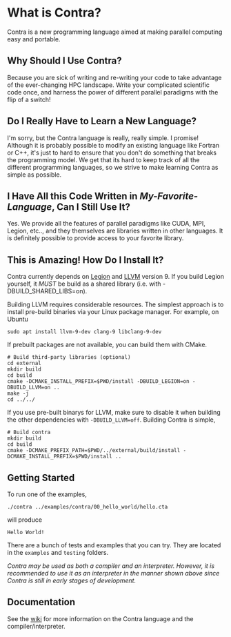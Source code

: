 What is Contra?
===============

Contra is a new programming language aimed at making parallel computing easy and portable.

Why Should I Use Contra?
------------------------

Because you are sick of writing and re-writing your code to take advantage of the ever-changing HPC landscape.  Write your complicated scientific code once, and harness the power of different parallel paradigms with the flip of a switch!

Do I Really Have to Learn a New Language?
-----------------------------------------

I'm sorry, but the Contra language is really, really simple.  I promise!  Although it is probably possible to modify an existing language like Fortran or C++, it's just to hard to ensure that you don't do something that breaks the programming model.  We get that its hard to keep track of all the different programming languages, so we strive to make learning Contra as simple as possible.

I Have All this Code Written in *My-Favorite-Language*, Can I Still Use It?
---------------------------------------------------------------------------

Yes.  We provide all the features of parallel paradigms like CUDA, MPI, Legion, etc.., and they themselves are libraries written in other languages.  It is definitely possible to provide access to your favorite library.

This is Amazing! How Do I Install It? 
-------------------------------------

Contra currently depends on [Legion](https://legion.stanford.edu/) and 
[LLVM](http://llvm.org/) version 9.  If you build Legion yourself, it *MUST* be
build as a shared library (i.e. with -DBUILD_SHARED_LIBS=on).

Building LLVM requires considerable resources.  The simplest approach is to install
pre-build binaries via your Linux package manager.  For example, on Ubuntu

    sudo apt install llvm-9-dev clang-9 libclang-9-dev

If prebuilt packages are not available, you can build them with CMake.

    # Build third-party libraries (optional)
    cd external
    mkdir build
    cd build
    cmake -DCMAKE_INSTALL_PREFIX=$PWD/install -DBUILD_LEGION=on -DBUILD_LLVM=on ..
    make -j
    cd ../../

If you use pre-built binarys for LLVM, make sure to disable it when building the other
dependencies with `-DBUILD_LLVM=off`.  Building Contra is simple,
        
    # Build contra
    mkdir build
    cd build
    cmake -DCMAKE_PREFIX_PATH=$PWD/../external/build/install -DCMAKE_INSTALL_PREFIX=$PWD/install ..
        

Getting Started
---------------

To run one of the examples,

    ./contra ../examples/contra/00_hello_world/hello.cta

will produce

    Hello World!
    
There are a bunch of tests and examples that you can try.  They are located in
the `examples` and `testing` folders.

*Contra may be used as both a compiler and an interpreter.  However, it is recommended to use it as an interpreter in the manner shown above since Contra is still in early stages of development.*

Documentation
---------------

See the [wiki](docs/home.md) for more
information on the Contra language and the compiler/interpreter. 
